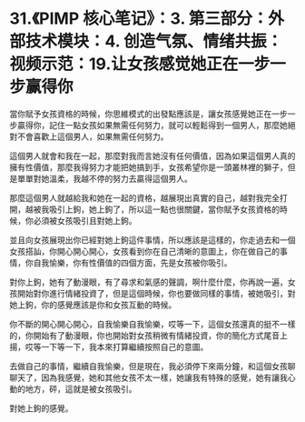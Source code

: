 # 31.《PIMP 核心笔记》：3. 第三部分：外部技术模块：4. 创造气氛、情绪共振：视频示范：19.让女孩感觉她正在一步一步赢得你

當你賦予女孩資格的時候，你思維模式的出發點應該是，讓女孩感覺她正在一步一步贏得你，記住一點女孩如果無需任何努力，就可以輕鬆得到一個男人，那麼她絕對不會喜歡上這個男人，如果無需任何努力。

這個男人就會和我在一起，那麼對我而言她沒有任何價值，因為如果這個男人真的擁有性價值，那麼我得努力才能把她搞到手，女孩希望你是一頭叢林裡的獅子，但是單單對她溫柔，我越不停的努力去贏得這個男人。

那麼這個男人就越給我和她在一起的資格，越展現出真實的自己，越對我完全打開，越被我吸引上鉤，她上鉤了，所以這一點也很關鍵，當你賦予女孩資格的時候，你必須被女孩吸引且對她上鉤。

並且向女孩展現出你已經對她上鉤這件事情，所以應該是這樣的，你走過去和一個女孩搭訕，你開心開心開心，女孩看到你在自己清晰的意圖上，你在做自己的事情，你自我愉樂，你有性價值的四個方面，先是女孩被你吸引。

對你上鉤，她有了動漫眼，有了尋求和氣感的聲調，啊什麼什麼，你再說一遍，女孩開始對你進行情緒投資了，但是這個時候，你也要做同樣的事情，被她吸引，對她上鉤，你的感覺應該是你和女孩互動的時候。

你不斷的開心開心開心，自我愉樂自我愉樂，哎等一下，這個女孩還真的挺不一樣的，你開始有了動漫眼，你也開始對女孩稍微有情緒投資，你的簡化方式尾音上揚，哎等一下等一下，我本來打算繼續按照自己的意圖。

去做自己的事情，繼續自我愉樂，但是現在，我必須停下來兩分鐘，和這個女孩聊聊天了，因為我感覺，她和其他女孩不太一樣，她讓我有特殊的感覺，她有讓我心動的地方，砰，這就是被女孩吸引。

對她上鉤的感覺。
